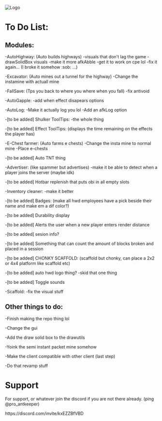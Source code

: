 ![Logo](https://cdn.discordapp.com/attachments/992610405719494768/1169306252145340476/HWD_Logo_Option_2.png?ex=659585cf&is=658310cf&hm=35ece143b62ee71d6500c5429412e8e4e0e0a7365df0c645219be14c485c2f15&)

# To Do List:
## Modules:
<p>-AutoHighway: (Auto builds highways) -visuals that don't lag the game -drawSolidBox visuals -make it more afkAbble -get it to work on cpe lol -fix it again... (I broke it somehow :sob: ...)
<p>-Excavator: (Auto mines out a tunnel for the highway) -Change the instamine with actuall mine
<p>-FallSave: (Tps you back to where you where when you fall) -fix antivoid
<p>-AutoGapple: -add when effect disapears options
<p>-AutoLog: -Make it actually log you lol -Add an afkLog option
<p>-[to be added] Shulker ToolTips: -the whole thing
<p>-[to be added] Effect ToolTips: (displays the time remaining on the effects the player has)
<p>-E-Chest farmer: (Auto farms e chests) -Change the insta mine to normal mine -Place e-chests
<p>-[to be added] Auto TNT thing 
<p>-Advertiser: (like spammer but advertises) -make it be able to detect when a player joins the server (maybe idk)
<p>-[to be added] Hotbar replenish that puts obi in all empty slots
<p>-Inventory cleaner: -make it better
<p>-[to be added] Badges: (make all hwd employees have a pick beside their name and make em a dif color?)
<p>-[to be added] Durability display
<p>-[to be added] Alerts the user when a new player enters render distance
<p>-[to be added] sesion info?
<p>-[to be added] Something that can count the amount of blocks broken and placed in a session
<p>-[to be added] CHONKY SCAFFOLD: (scaffold but chonky, can place a 2x2 or 4x4 platform like scaffold etc)
<p>-[to be added] auto hwd logo thing? -skid that one thing
<p>-[to be added] Toggle sounds 
<p>-Scaffold: -fix the visual stuff

## Other things to do:
<p>-Finish making the repo thing lol
<p>-Change the gui
<p>-Add the draw solid box to the drawutils
<p>-Yoink the semi instant packet mine somehow
<p>-Make the client compatible with other client (last step)
<p>-Do that revamp stuff

# Support
For support, or whatever join the discord if you are not there already. (ping @pro_antkeeper)
<p></p>https://discord.com/invite/kxEZZBfVBD

